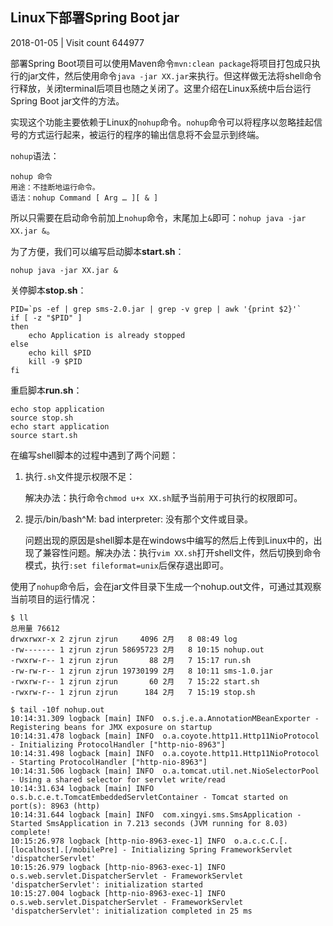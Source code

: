 ## Linux下部署Spring Boot jar

 2018-01-05 |  Visit count 644977

部署Spring Boot项目可以使用Maven命令`mvn:clean package`将项目打包成只执行的jar文件，然后使用命令`java -jar XX.jar`来执行。但这样做无法将shell命令行释放，关闭terminal后项目也随之关闭了。这里介绍在Linux系统中后台运行Spring Boot jar文件的方法。

实现这个功能主要依赖于Linux的`nohup`命令。`nohup`命令可以将程序以忽略挂起信号的方式运行起来，被运行的程序的输出信息将不会显示到终端。

`nohup`语法：

```shell
nohup 命令
用途：不挂断地运行命令。
语法：nohup Command [ Arg … ][ & ]
```



所以只需要在启动命令前加上`nohup`命令，末尾加上`&`即可：`nohup java -jar XX.jar &`。

为了方便，我们可以编写启动脚本**start.sh**：

```
nohup java -jar XX.jar &
```



关停脚本**stop.sh**：

```shell
PID=`ps -ef | grep sms-2.0.jar | grep -v grep | awk '{print $2}'`
if [ -z "$PID" ]
then
    echo Application is already stopped
else
    echo kill $PID
    kill -9 $PID
fi
```



重启脚本**run.sh**：

```shell
echo stop application
source stop.sh
echo start application
source start.sh
```



在编写shell脚本的过程中遇到了两个问题：

1. 执行`.sh`文件提示权限不足：

   解决办法：执行命令`chmod u+x XX.sh`赋予当前用于可执行的权限即可。

2. 提示/bin/bash^M: bad interpreter: 没有那个文件或目录。

   问题出现的原因是shell脚本是在windows中编写的然后上传到Linux中的，出现了兼容性问题。解决办法：执行`vim XX.sh`打开shell文件，然后切换到命令模式，执行`:set fileformat=unix`后保存退出即可。

使用了`nohup`命令后，会在jar文件目录下生成一个nohup.out文件，可通过其观察当前项目的运行情况：

```
$ ll
总用量 76612
drwxrwxr-x 2 zjrun zjrun     4096 2月   8 08:49 log
-rw------- 1 zjrun zjrun 58695723 2月   8 10:15 nohup.out
-rwxrw-r-- 1 zjrun zjrun       88 2月   7 15:17 run.sh
-rw-rw-r-- 1 zjrun zjrun 19730199 2月   8 10:11 sms-1.0.jar
-rwxrw-r-- 1 zjrun zjrun       60 2月   7 15:22 start.sh
-rwxrw-r-- 1 zjrun zjrun      184 2月   7 15:19 stop.sh

$ tail -10f nohup.out 
10:14:31.309 logback [main] INFO  o.s.j.e.a.AnnotationMBeanExporter - Registering beans for JMX exposure on startup
10:14:31.478 logback [main] INFO  o.a.coyote.http11.Http11NioProtocol - Initializing ProtocolHandler ["http-nio-8963"]
10:14:31.498 logback [main] INFO  o.a.coyote.http11.Http11NioProtocol - Starting ProtocolHandler ["http-nio-8963"]
10:14:31.506 logback [main] INFO  o.a.tomcat.util.net.NioSelectorPool - Using a shared selector for servlet write/read
10:14:31.634 logback [main] INFO  o.s.b.c.e.t.TomcatEmbeddedServletContainer - Tomcat started on port(s): 8963 (http)
10:14:31.644 logback [main] INFO  com.xingyi.sms.SmsApplication - Started SmsApplication in 7.213 seconds (JVM running for 8.03)
complete!
10:15:26.978 logback [http-nio-8963-exec-1] INFO  o.a.c.c.C.[.[localhost].[/mobilePre] - Initializing Spring FrameworkServlet 'dispatcherServlet'
10:15:26.979 logback [http-nio-8963-exec-1] INFO  o.s.web.servlet.DispatcherServlet - FrameworkServlet 'dispatcherServlet': initialization started
10:15:27.004 logback [http-nio-8963-exec-1] INFO  o.s.web.servlet.DispatcherServlet - FrameworkServlet 'dispatcherServlet': initialization completed in 25 ms

```